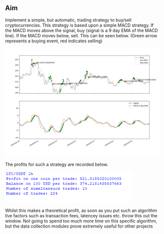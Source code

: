 ## Aim
Implement a simple, but automatic, trading strategy to buy/sell cryptocurrencies. This strategy is based upon a simple MACD strategy. If the MACD moves above the signal, buy (signal is a 9 day EMA of the MACD line). If the MACD moves below, sell. This can be seen below. (Green arrow represents a buying event, red indicates selling)
<p align="center">
  <img src=graph_of_algorithm.png width="700"/>
</p>

The profits for such a strategy are recorded below.

![Screenshot](results.png)

Whilst this makes a theoretical profit, as soon as you put such an algorithm live factors such as transaction fees, latencey issues etc. throw this out the window. Not going to spend too much more time on this specific algorithm, but the data collection modules prove extremely useful for other projects
